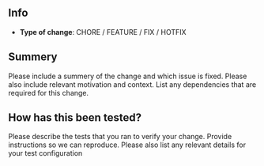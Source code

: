 ## Info
- __Type of change__: CHORE / FEATURE / FIX / HOTFIX

## Summery
Please include a summery of the change and which issue is fixed. Please also include relevant motivation and context. List any dependencies that are required for this change.

## How has this been tested?
Please describe the tests that you ran to verify your change. Provide instructions so we can reproduce. Please also list any relevant details for your test configuration